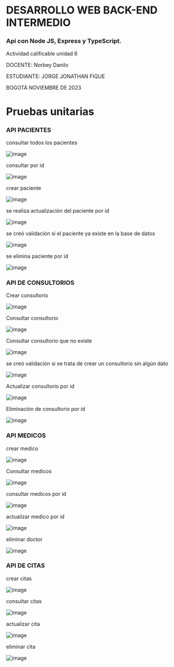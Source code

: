  # DESARROLLO WEB BACK-END INTERMEDIO 
 ### Api con  Node JS, Express y TypeScript. 
Actividad calificable unidad 6

DOCENTE:
Norbey Danilo

ESTUDIANTE:
JORGE JONATHAN FIQUE

BOGOTÁ NOVIEMBRE DE 2023

# Pruebas unitarias

 ### API PACIENTES

consultar todos los pacientes

![image](https://github.com/jjfique/ProyectoPacientesTs/assets/31571516/5aa7a0eb-5093-4e16-a76e-07de58654004)

consultar por id 

![image](https://github.com/jjfique/ProyectoPacientesTs/assets/31571516/6c1c8fc9-271e-461c-9c3d-aa1b7555b1c6)

crear paciente  

![image](https://github.com/jjfique/ProyectoPacientesTs/assets/31571516/a2a1ab0d-2cc3-4414-a423-d6b07fc3a909)

se realiza actualización del paciente por id 

![image](https://github.com/jjfique/ProyectoPacientesTs/assets/31571516/dfbd325d-eb00-43c9-b6a5-e4bf3ec8cb4b)

se creó validación si el paciente ya existe en la base de datos 

![image](https://github.com/jjfique/ProyectoPacientesTs/assets/31571516/80a07640-14f9-4fa1-b9a9-00c610174aca)

se elimina paciente por id 

![image](https://github.com/jjfique/ProyectoPacientesTs/assets/31571516/e83e9bc2-ce94-47b7-8f2e-3d8d70b379ad)

 ### API DE CONSULTORIOS 

Crear consultorio 

![image](https://github.com/jjfique/ProyectoPacientesTs/assets/31571516/eab9df8b-cafb-4d64-8f55-7eecc1c64ded)
 
Consultar consultorio

![image](https://github.com/jjfique/ProyectoPacientesTs/assets/31571516/dc61f228-3e3a-4013-9ab5-3b5ec8726770)

Consultar  consultorio que no existe 

![image](https://github.com/jjfique/ProyectoPacientesTs/assets/31571516/3f490da2-cef5-407e-a1f3-3d6e39714607)

se creó validación si se trata de crear un consultorio sin algún dato 

![image](https://github.com/jjfique/ProyectoPacientesTs/assets/31571516/7067850f-8445-4084-a0a3-9505c992a992)

Actualizar consultorio por id 

![image](https://github.com/jjfique/ProyectoPacientesTs/assets/31571516/d4cc93c7-bffd-4169-ab68-e2afff7f8425)

Eliminación de consultorio por id 

![image](https://github.com/jjfique/ProyectoPacientesTs/assets/31571516/8400e2ac-296e-4a69-9893-49cb0529b756)

 ### API MEDICOS 
 crear medico 
 
 ![image](https://github.com/jjfique/ProyectoPacientesTs/assets/31571516/8f7970a5-3ded-43ef-9508-402f1703ccd2)

 Consultar medicos 
 
![image](https://github.com/jjfique/ProyectoPacientesTs/assets/31571516/13c4a408-8b5f-4d0a-9c0f-cb420f8652fd)

consultar medicos por id 

![image](https://github.com/jjfique/ProyectoPacientesTs/assets/31571516/c8008c3e-3732-49f6-ba44-4505b9dbb6ce)

actualizar medico por id 

![image](https://github.com/jjfique/ProyectoPacientesTs/assets/31571516/0328fb5c-4935-4946-a3c7-e81be54e4201)

eliminar doctor

![image](https://github.com/jjfique/ProyectoPacientesTs/assets/31571516/e957d818-41fa-46d5-9d19-f2a0c048f444)

 ### API DE CITAS

crear citas

![image](https://github.com/jjfique/ProyectoPacientesTs/assets/31571516/0096e592-9398-439d-82bd-ee5836e0ebc8)

consultar citas

![image](https://github.com/jjfique/ProyectoPacientesTs/assets/31571516/d8991d60-eb58-4ac6-bd6c-5df9664a99b6)

actualizar cita 

![image](https://github.com/jjfique/ProyectoPacientesTs/assets/31571516/1b27729d-7dcd-4b64-bc1e-86714670b5d6)

eliminar cita 

![image](https://github.com/jjfique/ProyectoPacientesTs/assets/31571516/9e221d31-5a7c-49a3-99a3-b9a64812e62a)





